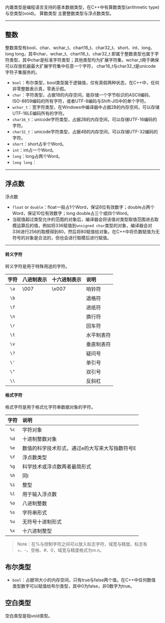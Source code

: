 内置类型是编程语言支持的基本数据类型，在C++中有算数类型(arithmetic type)与空类型(void)。 算数类型
主要整数类型与浮点数类型。

---

## 整数

整数类型有bool、char、wchar_t、chart16_t、char32_t、short、int、long、long long，其中char、wchar_t、chart16_t、char32_t
即属于整数类型也属于字符类型，其中char是标准字符类型；其他类型均为扩展字符集，wchar_t用于确保可以存放机器最大扩展字符集中任意一个字符，
char16_t与char32_t是unicode字符子集服务的。

* `bool`：布尔类型，bool类型属于逻辑值，仅有真假两种状态，在C++中，任何非零整数表示真，零表示假。
* `char`：字符类型，占据1B的内存空间，能存储一个字节标识的ASCII编码、ISO-8859编码的所有字符，或者UTF-8编码与Shift-JIS中的单个字符。
* `wchar_t`：宽字符类型，在Windows中编译器中占据2B的内存空间，可以存储UTF-16LE编码所有的字符。
* `char16_t`：unicode字符类型，占据2B的内存空间，可以存储UTF-16编码的字符。
* `char32_t`：unicode字符类型，占据4B的内存空间，可以存储UTF-32编码的字符。
* `short`：short占半个Word。
* `int`：int占一个Word。
* `long`：long占两个Word。
* `long long`：

---

## 浮点数

浮点数


* `float` or `double`：float一般占1个Word，保证6位有效数字；double占两个Word，保证10位有效数字；long double占三个或四个Word。
* 当赋值超过类型允许的范围的对象后，编译器会将该值对类型取值范围进去取模运算后的值，例如将336赋值到`unsigned char`类型的对象，编译器会对336进行256的取模得到80，然后将80赋值给对象。在C++中将负数赋值为无符号的对象是合法的，但也会进行取模后进行赋值。

---



#### 转义字符

转义字符是用于特殊用途的字符。

| 字符 | 八进制表示 | 十六进制表示 | 说明 |
|:---:|:--- |:--- |:--- |
| `\a` | \007 | \x007 | 响铃符 |
| `\b` | | | 退格符 |
| `\f` | | | 进纸符 |
| `\n` | | | 换行符 |
| `\r` | | | 回车符 |
| `\t` | | | 水平制表符 |
| `\v` | | | 垂直制表符 |
| `\?` | | | 疑问号 |
| `\'` | | | 单引号 |
| `\"` | | | 双引号 |
| `\\` | | | 反斜杠 |

#### 格式字符

格式字符是用于格式化字符串数据对象的字符。

| 字符 | 说明 |
|:---:|:--- |
| `%c` | 字符对象 |
| `%d` | 十进制整数对象 |
| `%e` | 数值的科学技术形式，通过e的大写来大写指数符号E |
| `%f` | 浮点数类型 |
| `%g` | 科学技术或浮点数两者最简形式 |
| `%h` | 同l |
| `%i` | 整型 |
| `%l` | 用于输入浮点数 |
| `%o` | 八进制整数 |
| `%s` | 字符串形式 |
| `%u` | 无符号十进制形式 |
| `%x` | 十六进制整型 |

> Note：在%与控制字符之间可以放入标志字符，域宽与精度。标志有+、-、空格、#、0，域宽与精度格式为m.n。

## 布尔类型

* `bool`：占据1B大小的内存空间，只有true与false两个值。在C++中任何数值类型数字可以赋值给布尔类型，其中0为false，非0数字为true。

## 空白类型

空白类型是指void类型。